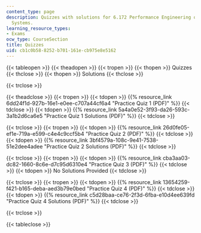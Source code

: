 ```yaml
---
content_type: page
description: Quizzes with solutions for 6.172 Performance Engineering of Software
  Systems.
learning_resource_types:
- Exams
ocw_type: CourseSection
title: Quizzes
uid: cb1c0b58-8252-b701-161e-cb975e8e5162
---
```


{{< tableopen >}}
{{< theadopen >}}
{{< tropen >}}
{{< thopen >}}
Quizzes
{{< thclose >}}
{{< thopen >}}
Solutions
{{< thclose >}}

{{< trclose >}}

{{< theadclose >}}
{{< tropen >}}
{{< tdopen >}}
{{% resource_link 6dd24f1d-927b-16e1-e0ee-c707a44cf6a4 "Practice Quiz 1 (PDF)" %}}
{{< tdclose >}}
{{< tdopen >}}
{{% resource_link 5a4a0e52-3f93-da26-593c-3a1b2d6ca6e5 "Practice Quiz 1 Solutions (PDF)" %}}
{{< tdclose >}}

{{< trclose >}}
{{< tropen >}}
{{< tdopen >}}
{{% resource_link 26d0fe05-ef1e-719a-e599-c4e4c9ccf5b4 "Practice Quiz 2 (PDF)" %}}
{{< tdclose >}}
{{< tdopen >}}
{{% resource_link 3bf4579a-108c-9e41-7538-51e2dee4adee "Practice Quiz 2 Solutions (PDF)" %}}
{{< tdclose >}}

{{< trclose >}}
{{< tropen >}}
{{< tdopen >}}
{{% resource_link cba3aa03-dc82-1660-8c6e-d7c95d6310e4 "Practice Quiz 3 (PDF)" %}}
{{< tdclose >}}
{{< tdopen >}}
No Solutions Provided
{{< tdclose >}}

{{< trclose >}}
{{< tropen >}}
{{< tdopen >}}
{{% resource_link 13654259-f421-b165-deba-aed3b79e0bed "Practice Quiz 4 (PDF)" %}}
{{< tdclose >}}
{{< tdopen >}}
{{% resource_link c5d28baa-ce76-2f3d-6fba-e10d4ee639fd "Practice Quiz 4 Solutions (PDF)" %}}
{{< tdclose >}}

{{< trclose >}}

{{< tableclose >}}